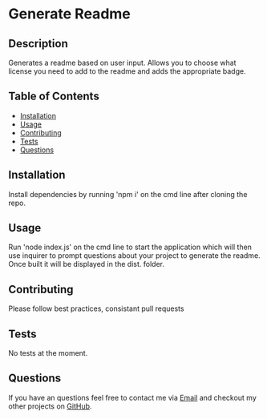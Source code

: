 # Generate Readme

## Description

Generates a readme based on user input. Allows you to choose what license you need to add to the readme and adds the appropriate badge.

## Table of Contents

* [Installation](#installation)
* [Usage](#usage)
* [Contributing](#contributing)
* [Tests](#tests)
* [Questions](#questions)

## Installation

Install dependencies by running 'npm i' on the cmd line after cloning the repo.

## Usage

Run 'node index.js' on the cmd line to start the application which will then use inquirer to prompt questions about your project to generate the readme. Once built it will be displayed in the dist. folder.

## Contributing

Please follow best practices, consistant pull requests

## Tests

No tests at the moment.

## Questions

If you have an questions feel free to contact me via [Email](dsapione@gmail.com)
and checkout my other projects on [GitHub](https://github.com/dsapione).

